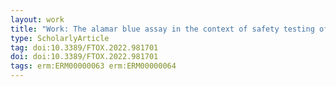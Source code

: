 ```yaml
---
layout: work
title: "Work: The alamar blue assay in the context of safety testing of nanomaterials"
type: ScholarlyArticle
tag: doi:10.3389/FTOX.2022.981701
doi: doi:10.3389/FTOX.2022.981701
tags: erm:ERM00000063 erm:ERM00000064
---
```

